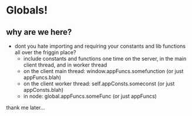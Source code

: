 # Globals!

## why are we here?
- dont you hate importing and requiring your constants and lib functions all over the friggin place?
  + include constants and functions one time on the server, in the main client thread, and in worker thread
  + on the client main thread: window.appFuncs.somefunction (or just appFuncs.blah)
  + on the client worker thread: self.appConsts.someconst (or just appConsts.blah)
  + in node: global.appFuncs.someFunc (or just appFuncs)


thank me later...
